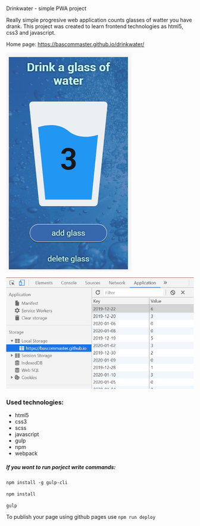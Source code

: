 # 
Drinkwater - simple PWA project

Really simple progresive web application counts glasses of watter you have drank. This project was created to learn frontend technologies as html5, css3 and javascript.

Home page: 
https://bascommaster.github.io/drinkwater/

![](/dist/assets/img/drink-water.png)

![](/dist/assets/img/drink-water2.png)

### Used technologies:

* html5
* css3
* scss
* javascript
* gulp
* npm
* webpack

##### If you wont to run porject write commands:

`npm install -g gulp-cli`

`npm install`

`gulp`

To publish your page using github pages use `npm run deploy`
